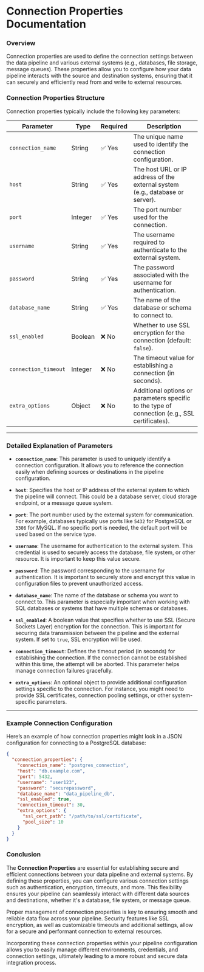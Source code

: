 # Connection Properties Documentation

### **Overview**

Connection properties are used to define the connection settings between the data pipeline and various external systems (e.g., databases, file storage, message queues). These properties allow you to configure how your data pipeline interacts with the source and destination systems, ensuring that it can securely and efficiently read from and write to external resources.

### **Connection Properties Structure**

Connection properties typically include the following key parameters:

| Parameter             | Type    | Required | Description                                                                 |
|-----------------------|---------|----------|-----------------------------------------------------------------------------|
| `connection_name`     | String  | ✅ Yes    | The unique name used to identify the connection configuration.               |
| `host`                | String  | ✅ Yes    | The host URL or IP address of the external system (e.g., database or server).|
| `port`                | Integer | ✅ Yes    | The port number used for the connection.                                     |
| `username`            | String  | ✅ Yes    | The username required to authenticate to the external system.               |
| `password`            | String  | ✅ Yes    | The password associated with the username for authentication.               |
| `database_name`       | String  | ✅ Yes    | The name of the database or schema to connect to.                           |
| `ssl_enabled`         | Boolean | ❌ No     | Whether to use SSL encryption for the connection (default: `false`).         |
| `connection_timeout`  | Integer | ❌ No     | The timeout value for establishing a connection (in seconds).                |
| `extra_options`       | Object  | ❌ No     | Additional options or parameters specific to the type of connection (e.g., SSL certificates). |

---

### **Detailed Explanation of Parameters**

- **`connection_name`**: This parameter is used to uniquely identify a connection configuration. It allows you to reference the connection easily when defining sources or destinations in the pipeline configuration.

- **`host`**: Specifies the host or IP address of the external system to which the pipeline will connect. This could be a database server, cloud storage endpoint, or a message queue system.

- **`port`**: The port number used by the external system for communication. For example, databases typically use ports like `5432` for PostgreSQL or `3306` for MySQL. If no specific port is needed, the default port will be used based on the service type.

- **`username`**: The username for authentication to the external system. This credential is used to securely access the database, file system, or other resource. It is important to keep this value secure.

- **`password`**: The password corresponding to the username for authentication. It is important to securely store and encrypt this value in configuration files to prevent unauthorized access.

- **`database_name`**: The name of the database or schema you want to connect to. This parameter is especially important when working with SQL databases or systems that have multiple schemas or databases.

- **`ssl_enabled`**: A boolean value that specifies whether to use SSL (Secure Sockets Layer) encryption for the connection. This is important for securing data transmission between the pipeline and the external system. If set to `true`, SSL encryption will be used.

- **`connection_timeout`**: Defines the timeout period (in seconds) for establishing the connection. If the connection cannot be established within this time, the attempt will be aborted. This parameter helps manage connection failures gracefully.

- **`extra_options`**: An optional object to provide additional configuration settings specific to the connection. For instance, you might need to provide SSL certificates, connection pooling settings, or other system-specific parameters.

---

### **Example Connection Configuration**

Here’s an example of how connection properties might look in a JSON configuration for connecting to a PostgreSQL database:

```json
{
  "connection_properties": {
    "connection_name": "postgres_connection",
    "host": "db.example.com",
    "port": 5432,
    "username": "user123",
    "password": "securepassword",
    "database_name": "data_pipeline_db",
    "ssl_enabled": true,
    "connection_timeout": 30,
    "extra_options": {
      "ssl_cert_path": "/path/to/ssl/certificate",
      "pool_size": 10
    }
  }
}

```
### **Conclusion**

The **Connection Properties** are essential for establishing secure and efficient connections between your data pipeline and external systems. By defining these properties, you can configure various connection settings such as authentication, encryption, timeouts, and more. This flexibility ensures your pipeline can seamlessly interact with different data sources and destinations, whether it's a database, file system, or message queue.

Proper management of connection properties is key to ensuring smooth and reliable data flow across your pipeline. Security features like SSL encryption, as well as customizable timeouts and additional settings, allow for a secure and performant connection to external resources.

Incorporating these connection properties within your pipeline configuration allows you to easily manage different environments, credentials, and connection settings, ultimately leading to a more robust and secure data integration process.

